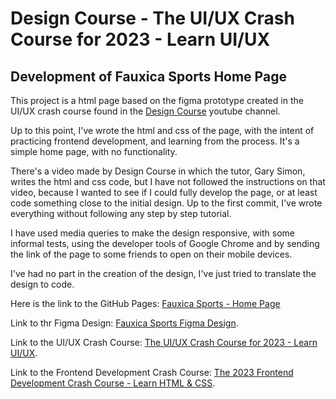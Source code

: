
# Design Course - The UI/UX Crash Course for 2023 - Learn UI/UX

## Development of Fauxica Sports Home Page

This project is a html page based on the figma prototype created in the UI/UX crash course found in the [Design Course](https://www.youtube.com/@DesignCourse) youtube channel.

Up to this point, I've wrote the html and css of the page, with the intent of practicing frontend development, and learning from the process. It's a simple home page, with no functionality.

There's a video made by Design Course in which the tutor, Gary Simon, writes the html and css code, but I have not followed the instructions on that video, because I wanted to see if I could fully develop the page, or at least code something close to the initial design. Up to the first commit, I've wrote everything without following any step by step tutorial.

I have used media queries to make the design responsive, with some informal tests, using the developer tools of Google Chrome and by sending the link of the page to some friends to open on their mobile devices.

I've had no part in the creation of the design, I've just tried to translate the design to code.

Here is the link to the GitHub Pages: [Fauxica Sports - Home Page](https://helderzack.github.io/ui-ux-design-course)

Link to thr Figma Design: [Fauxica Sports Figma Design](https://www.figma.com/file/VfpjSqC4pfkVOIkfQ9jVW1/Fauxica-Sports---UX%2FUI-Design-Course?node-id=0%3A1&t=2KGZTOzygchEWwJ3-1).

Link to the UI/UX Crash Course: [The UI/UX Crash Course for 2023 - Learn UI/UX](https://www.youtube.com/watch?v=QwSN4n2sjR8).

Link to the Frontend Development Crash Course: [The 2023 Frontend Development Crash Course - Learn HTML & CSS](https://www.youtube.com/watch?v=Kl3nOXQjVnQ).
